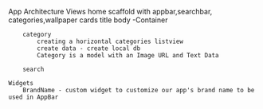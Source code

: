 App Architecture
    Views
        home
            scaffold with appbar,searchbar, categories,wallpaper cards
                title
                body -Container

        category
            creating a horizontal categories listview
            create data - create local db
            Category is a model with an Image URL and Text Data

        search
    
    Widgets
        BrandName - custom widget to customize our app's brand name to be used in AppBar



